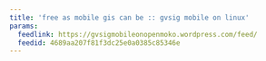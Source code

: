 ```yaml
---
title: 'free as mobile gis can be :: gvsig mobile on linux'
params:
  feedlink: https://gvsigmobileonopenmoko.wordpress.com/feed/
  feedid: 4689aa207f81f3dc25e0a0385c85346e
---
```

